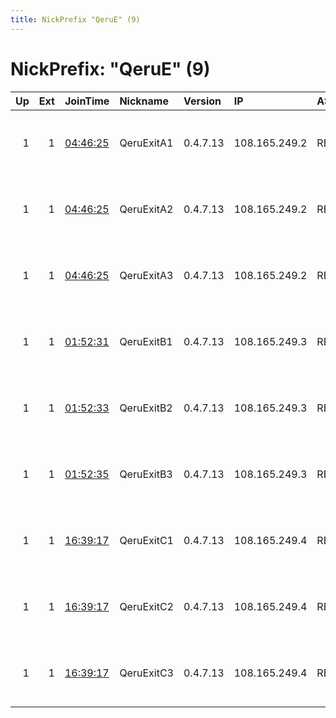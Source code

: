 ```yaml
---
title: NickPrefix "QeruE" (9)
---
```


# NickPrefix: "QeruE" (9)

|   Up |   Ext | JoinTime                                                                                              | Nickname   | Version   | IP            | AS           | CC   |   ORp |   Dirp | OS    | Contact                                |   eFamMembers |
|-----:|------:|:------------------------------------------------------------------------------------------------------|:-----------|:----------|:--------------|:-------------|:-----|------:|-------:|:------|:---------------------------------------|--------------:|
|    1 |     1 | [04:46:25](https://nusenu.github.io/OrNetStats/w/relay/5DD5462316C55ECCB262E9B68D7E886F38D7661F.html) | QeruExitA1 | 0.4.7.13  | 108.165.249.2 | RELIABLESITE | us   |   143 |      0 | Linux | Neel Chauhan &lt;neel AT neelc DOT org |            38 |
|    1 |     1 | [04:46:25](https://nusenu.github.io/OrNetStats/w/relay/DE2DA6DE89C4AF9A5CBC5BD2EA04AA11CCD6072E.html) | QeruExitA2 | 0.4.7.13  | 108.165.249.2 | RELIABLESITE | us   |   110 |      0 | Linux | Neel Chauhan &lt;neel AT neelc DOT org |            38 |
|    1 |     1 | [04:46:25](https://nusenu.github.io/OrNetStats/w/relay/CCD22DE6C11AD34A056847A7E73F4C843C147B06.html) | QeruExitA3 | 0.4.7.13  | 108.165.249.2 | RELIABLESITE | us   |    70 |      0 | Linux | Neel Chauhan &lt;neel AT neelc DOT org |            38 |
|    1 |     1 | [01:52:31](https://nusenu.github.io/OrNetStats/w/relay/1F02FC7CC491033DFCCA932D88F29C43B37CA183.html) | QeruExitB1 | 0.4.7.13  | 108.165.249.3 | RELIABLESITE | us   |   143 |      0 | Linux | Neel Chauhan &lt;neel AT neelc DOT org |            38 |
|    1 |     1 | [01:52:33](https://nusenu.github.io/OrNetStats/w/relay/C58A6CAEB81E1B0B2D0B4671CB1842840C91972C.html) | QeruExitB2 | 0.4.7.13  | 108.165.249.3 | RELIABLESITE | us   |   110 |      0 | Linux | Neel Chauhan &lt;neel AT neelc DOT org |            38 |
|    1 |     1 | [01:52:35](https://nusenu.github.io/OrNetStats/w/relay/31D953EDAD8A2AC874FCF63B8A9D88EEEC0653E8.html) | QeruExitB3 | 0.4.7.13  | 108.165.249.3 | RELIABLESITE | us   |    70 |      0 | Linux | Neel Chauhan &lt;neel AT neelc DOT org |            38 |
|    1 |     1 | [16:39:17](https://nusenu.github.io/OrNetStats/w/relay/06B355397D773AC4BF8ED1BC81511F5BE56C02D6.html) | QeruExitC1 | 0.4.7.13  | 108.165.249.4 | RELIABLESITE | us   |   143 |      0 | Linux | Neel Chauhan &lt;neel AT neelc DOT org |            38 |
|    1 |     1 | [16:39:17](https://nusenu.github.io/OrNetStats/w/relay/BEFFB11E1103447064611C9A1DED952AD334C4E5.html) | QeruExitC2 | 0.4.7.13  | 108.165.249.4 | RELIABLESITE | us   |   110 |      0 | Linux | Neel Chauhan &lt;neel AT neelc DOT org |            38 |
|    1 |     1 | [16:39:17](https://nusenu.github.io/OrNetStats/w/relay/7BFF897CC775392CC6D1C1DD782988367C2344E7.html) | QeruExitC3 | 0.4.7.13  | 108.165.249.4 | RELIABLESITE | us   |    70 |      0 | Linux | Neel Chauhan &lt;neel AT neelc DOT org |            38 |
